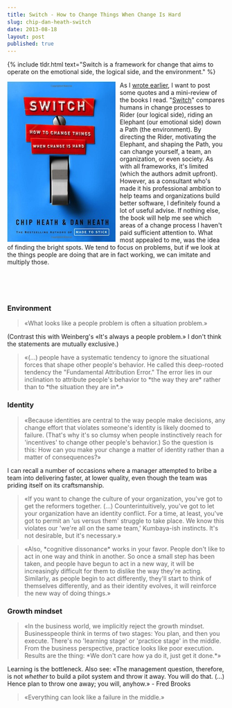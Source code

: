 ```yaml
---
title: Switch - How to Change Things When Change Is Hard
slug: chip-dan-heath-switch
date: 2013-08-18
layout: post
published: true
---
```


{% include tldr.html text="Switch is a framework for change that aims to operate on the emotional side, the logical side, and the environment." %}

<img style="float:left;margin-right: 10px" src="/img/books/switch.jpg" alt="Switch - How to Change Things When Change Is Hard">

As I [wrote earlier](/2013/08/john-gall-systemantics-the-systems-bible/), I want to post some quotes and a mini-review of
the books I read. "[Switch](http://www.amazon.com/Switch-Change-Things-When-Hard/dp/0385528752)" compares humans in
change processes to Rider (our logical side), riding an Elephant (our emotional side)
down a Path (the environment). By directing the Rider, motivating the Elephant, and shaping the Path, you can change yourself,
a team, an organization, or even society. As with all frameworks, it's limited (which the authors admit upfront). However,
as a consultant who's made it his professional ambition to help teams and organizations build better software, I definitely found
a lot of useful advise. If nothing else, the book will help me see which areas of a change process I haven't paid sufficient
attention to. What most appealed to me, was the idea of finding the bright spots. We tend to focus on problems, but if we look at the
things people are doing that are in fact working, we can imitate and multiply those.

<br><br><br>

### Environment

<blockquote>«What looks like a people problem is often a situation problem.»</blockquote>

(Contrast this with Weinberg's «It's always a people problem.» I don't think the statements are mutually exclusive.)

<blockquote>«(...) people have a systematic tendency to ignore the situational forces that shape other people's behavior. He called
this deep-rooted tendency the "Fundamental Attribution Error." The error lies in our inclination to attribute people's
behavior to *the way they are* rather than to *the situation they are in*.»</blockquote>

### Identity

<blockquote>«Because identities are central to the way people make decisions, any change effort that violates someone's identity
is likely doomed to failure. (That's why it's so clumsy when people instinctively reach for 'incentives' to change other
people's behavior.) So the question is this: How can you make your change a matter of identity rather than a matter of
consequences?»</blockquote>

I can recall a number of occasions where a manager attempted to bribe a team into delivering faster, at lower quality,
even though the team was priding itself on its craftsmanship.

<blockquote>«If you want to change the culture of your organization, you've got to get the reformers together. (...) Counterintuitively,
you've got to let your organization have an identity conflict. For a time, at least, you've got to permit
an 'us versus them' struggle to take place. We know this violates our 'we're all on the same team,' Kumbaya-ish instincts.
It's not desirable, but it's necessary.»</blockquote>

<blockquote>«Also, *cognitive dissonance* works in your favor. People don't like to act in one way and think in another. So once a small
step has been taken, and people have begun to act in a new way, it will be increasingly difficult for them to dislike the
way they're acting. Similarly, as people begin to act differently, they'll start to think of themselves differently, and as
their identity evolves, it will reinforce the new way of doing things.»</blockquote>


### Growth mindset

<blockquote>«In the business world, we implicitly reject the growth mindset. Businesspeople think in terms of two stages: You plan,
and then you execute. There's no 'learning stage' or 'practice stage' in the middle. From the business perspective, practice
 looks like poor execution. Results are the thing: *We don't care how ya do it, just get it done.*»</blockquote>

Learning is the bottleneck. Also see: «The management question, therefore, is not *whether* to build a pilot
system and throw it away. You will do that. (...) Hence plan to throw one away; you will, anyhow.» - Fred Brooks

<blockquote>«Everything can look like a failure in the middle.»</blockquote>


